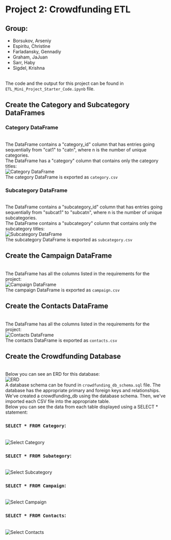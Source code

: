 # Project 2: Crowdfunding ETL

## Group:
- Borsukov, Arseniy
- Espiritu, Christine
- Farladansky, Gennadiy
- Graham, JaJuan
- Sarr, Haby
- Sigdel, Krishna

</br>The code and the output for this project can be found in `ETL_Mini_Project_Starter_Code.ipynb` file.

## Create the Category and Subcategory DataFrames
### Category DataFrame
</br>The DataFrame contains a "category_id" column that has entries going sequentially from "cat1" to "catn", where n is the number of unique categories.
</br>The DataFrame has a "category" column that contains only the category titles:
</br>![Category DataFrame](./Screenshots/category_df.png)
</br>The category DataFrame is exported as `category.csv`

### Subcategory DataFrame
</br>The DataFrame contains a "subcategory_id" column that has entries going sequentially from "subcat1" to "subcatn", where n is the number of unique subcategories.
</br>The DataFrame contains a "subcategory" column that contains only the subcategory titles:
</br>![Subcategory DataFrame](./Screenshots/subcategory_df.png)
</br>The subcategory DataFrame is exported as `subcategory.csv`

## Create the Campaign DataFrame
</br>The DataFrame has all the columns listed in the requirements for the project:
</br>![Campaign DataFrame](./Screenshots/campaign_df.png)
</br>The campaign DataFrame is exported as `campaign.csv`

## Create the Contacts DataFrame
</br>The DataFrame has all the columns listed in the requirements for the project:
</br>![Contacts DataFrame](./Screenshots/contacts_df.png)
</br>The contacts DataFrame is exported as `contacts.csv`

## Create the Crowdfunding Database
</br>Below you can see an ERD for this database:
</br>![ERD](./Screenshots/ERD.png)
</br>A database schema can be found in `crowdfunding_db_schema.sql` file. The database has the appropriate primary and foreign keys and relationships.
</br>We've created a crowdfunding_db using the database schema. Then, we've imported each CSV file into the appropriate table.
</br>Below you can see the data from each table displayed using a SELECT * statement:
### `SELECT * FROM Category`:
</br>![Select Category](./Screenshots/select_category.png)
### `SELECT * FROM Subategory`:
</br>![Select Subcategory](./Screenshots/select_subcategory.png)
### `SELECT * FROM Campaign`:
</br>![Select Campaign](./Screenshots/select_campaign.png)
### `SELECT * FROM Contacts`:
</br>![Select Contacts](./Screenshots/select_contacts.png)
